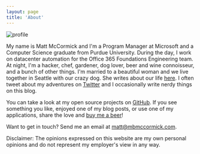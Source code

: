 ```yaml
---
layout: page
title: 'About'
---
```


<img src="http://www.gravatar.com/avatar/10f112c27a538601fcdefc994da16fa3?s=250" alt="profile" class="profile" />

My name is Matt McCormick and I'm a Program Manager at Microsoft and a Computer Science graduate from Purdue University. During the day, I work on datacenter automation for the Office 365 Foundations Engineering team. At night, I'm a hacker, chef, gardener, dog lover, beer and wine connoisseur, and a bunch of other things. I'm married to a beautiful woman and we live together in Seattle with our crazy dog. She writes about our life [here](http://libbyandmatt.com). I often tweet about my adventures on [Twitter](https://www.twitter.com/mbmccormick) and I occasionally write nerdy things on this blog.

You can take a look at my open source projects on [GitHub](https://www.github.com/mbmccormick). If you see something you like, enjoyed one of my blog posts, or use one of my applications, share the love and [buy me a beer](https://cash.me/$mbmccormick)!

Want to get in touch? Send me an email at [matt@mbmccormick.com](mailto:matt@mbmccormick.com).

Disclaimer: The opinions expressed on this website are my own personal opinions and do not represent my employer's view in any way.
